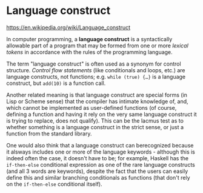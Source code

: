 # Language construct

https://en.wikipedia.org/wiki/Language_construct

In computer programming, a **language construct** is a syntactically allowable part of a program that may be formed from one or more *lexical tokens* in accordance with the rules of the programming language.

The term "language construct" is often used as a synonym for control structure. *Control flow statements* (like conditionals and loops, etc.) are language constructs, not functions; e.g. `while (true) {…}` is a language construct, but `add(10)` is a function call.

Another related meaning is that language construct are special forms (in Lisp or Scheme sense) that the compiler has intimate knowledge of, and, which cannot be implemented as user-defined functions (of course, defining a function and having it rely on the very same language construct it is trying to replace, does not qualify). This can be the lacmus test as to whether something is a language construct in the strict sense, or just a function from the standard library.

One would also think that a language construct can berecognized because it alsways includes one or more of the language keywords - although this is indeed often the case, it doesn't have to be; for example, Haskell has the `if-then-else` conditional expression as one of the rare language constructs (and all 3 words are keywords), despite the fact that the users can easily define this and similar branching conditionals as functions (that don't rely on the `if-then-else` conditional itself).

